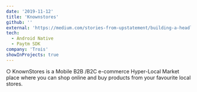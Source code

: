 ```yaml
---
date: '2019-11-12'
title: 'Knownstores'
github: ''
external: 'https://medium.com/stories-from-upstatement/building-a-headless-mobile-app-cms-from-scratch-bab2d17744d9'
tech:
  - Android Native
  - Paytm SDK
company: 'Trois'
showInProjects: true
---
```


○ KnownStores is a Mobile B2B /B2C e-commerce Hyper-Local Market place where you can shop online and buy products from your favourite local stores.
<!-- 
https://play.google.com/store/apps/details?id=com.knownstores&hl=en&gl=US -->
